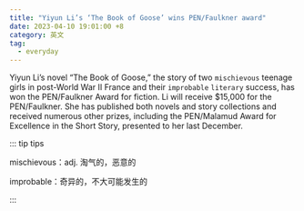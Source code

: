 ```yaml
---
title: "Yiyun Li’s ‘The Book of Goose’ wins PEN/Faulkner award"
date: 2023-04-10 19:01:00 +8
category: 英文
tag:
  - everyday
---
```


Yiyun Li’s novel “The Book of Goose,” the story of two `mischievous` teenage girls in post-World War II France and their `improbable` `literary` success, has won the PEN/Faulkner Award for fiction. Li will receive $15,000 for the PEN/Faulkner. She has published both novels and story collections and received numerous other prizes, including the PEN/Malamud Award for Excellence in the Short Story, presented to her last December.

::: tip tips

mischievous：adj. 淘气的，恶意的

improbable：奇异的，不大可能发生的

:::

